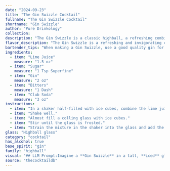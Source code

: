 ```yaml
---
date: "2024-09-23"
title: "The Gin Swizzle Cocktail"
fullname: "The Gin Swizzle Cocktail"
shortname: "Gin Swizzle"
author: "Pure Drinkology"
collection:
description: "The Gin Swizzle is a classic highball, a refreshing combination of spirits, mixers, and ice.  Born in the 19th century, its roots lie in the Caribbean, where rum swizzles were popular, but gin eventually took its place in this invigorating, slightly bitter drink. "
flavor_description: "The Gin Swizzle is a refreshing and invigorating cocktail. The tart lime juice balances the juniper-forward gin, while the sugar adds a touch of sweetness. A hint of bitterness from the bitters adds complexity, while the club soda provides a light and bubbly finish. This cocktail is best enjoyed on a hot summer day. "
bartender_tips: "When making a Gin Swizzle, use a good quality gin for a bright flavor. Freshly squeezed lime juice is key. A bar spoon of simple syrup or agave nectar will balance the tartness, adjust to your preference.  A few dashes of Angostura bitters add complexity.  Swizzle vigorously to create a frosty, well-mixed drink. Top with club soda for a refreshing fizz. "
ingredients:
  - item: "Lime Juice"
    measure: "1.5 oz"
  - item: "Sugar"
    measure: "1 Tsp Superfine"
  - item: "Gin"
    measure: "2 oz"
  - item: "Bitters"
    measure: "1 Dash"
  - item: "Club Soda"
    measure: "3 oz"
instructions:
  - item: "In a shaker half-filled with ice cubes, combine the lime juice, sugar, gin, and bitters."
  - item: "Shake well."
  - item: "Almost fill a colling glass with ice cubes."
  - item: "Stir until the glass is frosted."
  - item: "Strain the mixture in the shaker into the glass and add the club soda."
glass: "Highball glass"
category: "cocktail"
has_alcohol: true
base_spirit: "gin"
family: "highball"
visual: "## LLM Prompt:Imagine a **Gin Swizzle** in a tall, **iced** glass. The drink is **light and refreshing**, with a **pale green hue** from the lime juice.  **Tiny bubbles** from the club soda rise slowly, creating a **delicate fizz** at the surface.  A **thin slice of lime** rests elegantly on the rim, its bright green contrasting beautifully with the **pale, almost translucent** drink.  The **aroma** is **invigorating**, with **citrus** and **gin** notes dancing alongside a hint of **spice** from the bitters.  **Describe the Gin Swizzle in detail, focusing on its visual appeal and the sensory experience it evokes.** "
source: "thecocktaildb"
---
```



